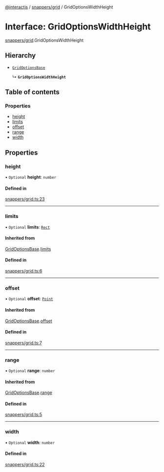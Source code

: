 [@interactjs](../README.md) / [snappers/grid](../modules/snappers_grid.md) / GridOptionsWidthHeight

# Interface: GridOptionsWidthHeight

[snappers/grid](../modules/snappers_grid.md).GridOptionsWidthHeight

## Hierarchy

- [`GridOptionsBase`](snappers_grid.GridOptionsBase.md)

  ↳ **`GridOptionsWidthHeight`**

## Table of contents

### Properties

- [height](snappers_grid.GridOptionsWidthHeight.md#height)
- [limits](snappers_grid.GridOptionsWidthHeight.md#limits)
- [offset](snappers_grid.GridOptionsWidthHeight.md#offset)
- [range](snappers_grid.GridOptionsWidthHeight.md#range)
- [width](snappers_grid.GridOptionsWidthHeight.md#width)

## Properties

### height

• `Optional` **height**: `number`

#### Defined in

[snappers/grid.ts:23](https://github.com/taye/interact.js/blob/d3d47461/packages/@interactjs/snappers/grid.ts#L23)

___

### limits

• `Optional` **limits**: [`Rect`](core_types.Rect.md)

#### Inherited from

[GridOptionsBase](snappers_grid.GridOptionsBase.md).[limits](snappers_grid.GridOptionsBase.md#limits)

#### Defined in

[snappers/grid.ts:6](https://github.com/taye/interact.js/blob/d3d47461/packages/@interactjs/snappers/grid.ts#L6)

___

### offset

• `Optional` **offset**: [`Point`](core_types.Point.md)

#### Inherited from

[GridOptionsBase](snappers_grid.GridOptionsBase.md).[offset](snappers_grid.GridOptionsBase.md#offset)

#### Defined in

[snappers/grid.ts:7](https://github.com/taye/interact.js/blob/d3d47461/packages/@interactjs/snappers/grid.ts#L7)

___

### range

• `Optional` **range**: `number`

#### Inherited from

[GridOptionsBase](snappers_grid.GridOptionsBase.md).[range](snappers_grid.GridOptionsBase.md#range)

#### Defined in

[snappers/grid.ts:5](https://github.com/taye/interact.js/blob/d3d47461/packages/@interactjs/snappers/grid.ts#L5)

___

### width

• `Optional` **width**: `number`

#### Defined in

[snappers/grid.ts:22](https://github.com/taye/interact.js/blob/d3d47461/packages/@interactjs/snappers/grid.ts#L22)
